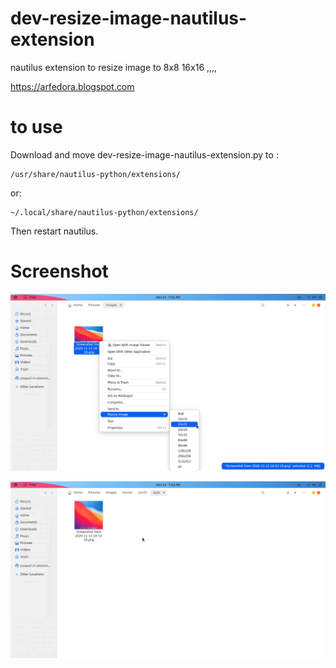 # dev-resize-image-nautilus-extension
nautilus extension to resize image to 8x8 16x16 ,,,,

https://arfedora.blogspot.com

# to use

Download and move  dev-resize-image-nautilus-extension.py to :

    /usr/share/nautilus-python/extensions/
    
or:

    ~/.local/share/nautilus-python/extensions/


Then restart nautilus.


# Screenshot

![Alt text](https://raw.githubusercontent.com/yucefsourani/dev-resize-image-nautilus-extension/main/Screenshot1.png "Screenshot")

![Alt text](https://raw.githubusercontent.com/yucefsourani/dev-resize-image-nautilus-extension/main/Screenshot2.png "Screenshot")
